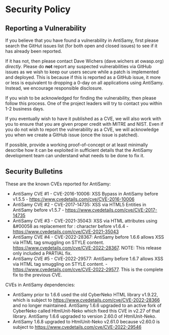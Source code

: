 # Security Policy

## Reporting a Vulnerability

If you believe that you have found a vulnerability in AntiSamy, first please search the
GitHut issues list (for both open and closed issues) to see if it has already been reported.

If it has not, then please contact Dave Wichers (dave.wichers at owasp.org) _directly_.
Please do **not** report any suspected vulnerabilities via GitHub issues
as we wish to keep our users secure while a patch is implemented and deployed. 
This is because if this is reported as a GitHub issue, it more or less is equivalent 
to dropping a 0-day on all applications using AntiSamy. Instead, we encourage
responsible disclosure.

If you wish to be acknowledged for finding the vulnerability, then please follow
this process. One of the project leaders will try to contact you within 1-2 business days.

If you eventually wish to have it published as a CVE, we will also work with you
to ensure that you are given proper credit with MITRE and NIST. Even if you do
not wish to report the vulnerability as a CVE, we will acknowledge you when we
create a GitHub issue (once the issue is patched).

If possible, provide a working proof-of-concept or at least minimally describe
how it can be exploited in sufficient details that the AntiSamy development team
can understand what needs to be done to fix it.

## Security Bulletins

These are the known CVEs reported for AntiSamy:

* AntiSamy CVE #1 - CVE-2016-10006: XSS Bypass in AntiSamy before v1.5.5 - https://www.cvedetails.com/cve/CVE-2016-10006
* AntiSamy CVE #2 - CVE-2017-14735: XSS via HTML5 Entities in AntiSamy before v1.5.7 - https://www.cvedetails.com/cve/CVE-2017-14735
* AntiSamy CVE #3 - CVE-2021-35043: XSS via HTML attributes using &#00058 as replacement for : character before v1.6.4 - https://www.cvedetails.com/cve/CVE-2021-35043
* AntiSamy CVE #4 - CVE-2022-28367: AntiSamy before 1.6.6 allows XSS via HTML tag smuggling on STYLE content. https://www.cvedetails.com/cve/CVE-2022-28367. NOTE: This release only included a PARTIAL fix.
* AntiSamy CVE #5 - CVE-2022-29577: AntiSamy before 1.6.7 allows XSS via HTML tag smuggling on STYLE content. - https://www.cvedetails.com/cve/CVE-2022-29577. This is the complete fix to the previous CVE.

CVEs in AntiSamy dependencies:
* AntiSamy prior to 1.6.6 used the old CyberNeko HTML library v1.9.22, which is subject to https://www.cvedetails.com/cve/CVE-2022-28366 and no longer maintained.
AntiSamy 1.6.6 upgraded to an active fork of CyberNeko called HtmlUnit-Neko which fixed this CVE in v2.27 of that library. AntiSamy 1.6.6 upgraded to version 2.60.0 of HtmlUnit-Neko.
* AntiSamy 1.6.8 upgraded to HtmlUnit-Neko v2.61.0 because v2.60.0 is subject to https://www.cvedetails.com/cve/CVE-2022-29546

